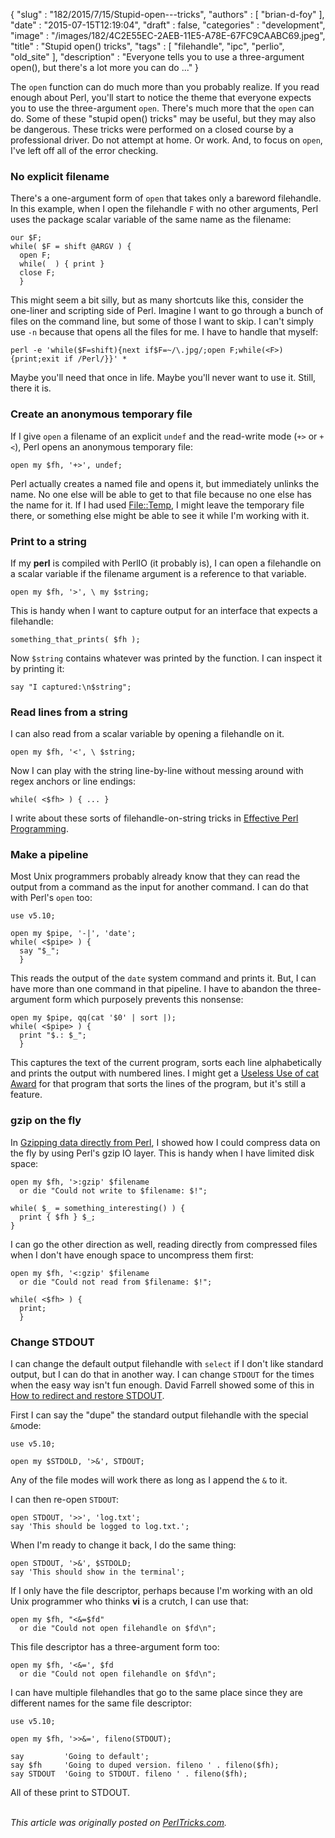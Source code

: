 {
   "slug" : "182/2015/7/15/Stupid-open---tricks",
   "authors" : [
      "brian-d-foy"
   ],
   "date" : "2015-07-15T12:19:04",
   "draft" : false,
   "categories" : "development",
   "image" : "/images/182/4C2E55EC-2AEB-11E5-A78E-67FC9CAABC69.jpeg",
   "title" : "Stupid open() tricks",
   "tags" : [
      "filehandle",
      "ipc",
      "perlio",
      "old_site"
   ],
   "description" : "Everyone tells you to use a three-argument open(), but there's a lot more you can do ..."
}


The `open` function can do much more than you probably realize. If you read enough about Perl, you'll start to notice the theme that everyone expects you to use the three-argument `open`. There's much more that the `open` can do. Some of these "stupid open() tricks" may be useful, but they may also be dangerous. These tricks were performed on a closed course by a professional driver. Do not attempt at home. Or work. And, to focus on `open`, I've left off all of the error checking.

### No explicit filename

There's a one-argument form of `open` that takes only a bareword filehandle. In this example, when I open the filehandle `F` with no other arguments, Perl uses the package scalar variable of the same name as the filename:

``` prettyprint
our $F;
while( $F = shift @ARGV ) {
  open F;
  while(  ) { print }
  close F;
  }
```

This might seem a bit silly, but as many shortcuts like this, consider the one-liner and scripting side of Perl. Imagine I want to go through a bunch of files on the command line, but some of those I want to skip. I can't simply use `-n` because that opens all the files for me. I have to handle that myself:

``` prettyprint
perl -e 'while($F=shift){next if$F=~/\.jpg/;open F;while(<F>){print;exit if /Perl/}}' *
```

Maybe you'll need that once in life. Maybe you'll never want to use it. Still, there it is.

### Create an anonymous temporary file

If I give `open` a filename of an explicit `undef` and the read-write mode (`+>` or `+<`), Perl opens an anonymous temporary file:

``` prettyprint
open my $fh, '+>', undef;
```

Perl actually creates a named file and opens it, but immediately unlinks the name. No one else will be able to get to that file because no one else has the name for it. If I had used [File::Temp](https://metacpan.org/pod/File::Temp), I might leave the temporary file there, or something else might be able to see it while I'm working with it.

### Print to a string

If my **perl** is compiled with PerlIO (it probably is), I can open a filehandle on a scalar variable if the filename argument is a reference to that variable.

``` prettyprint
open my $fh, '>', \ my $string;
```

This is handy when I want to capture output for an interface that expects a filehandle:

``` prettyprint
something_that_prints( $fh );
```

Now `$string` contains whatever was printed by the function. I can inspect it by printing it:

``` prettyprint
say "I captured:\n$string";
```

### Read lines from a string

I can also read from a scalar variable by opening a filehandle on it.

``` prettyprint
open my $fh, '<', \ $string;
```

Now I can play with the string line-by-line without messing around with regex anchors or line endings:

``` prettyprint
while( <$fh> ) { ... }
```

I write about these sorts of filehandle-on-string tricks in [Effective Perl Programming](http://www.effectiveperlprogramming.com).

### Make a pipeline

Most Unix programmers probably already know that they can read the output from a command as the input for another command. I can do that with Perl's `open` too:

``` prettyprint
use v5.10;

open my $pipe, '-|', 'date';
while( <$pipe> ) {
  say "$_";
  }
```

This reads the output of the `date` system command and prints it. But, I can have more than one command in that pipeline. I have to abandon the three-argument form which purposely prevents this nonsense:

``` prettyprint
open my $pipe, qq(cat '$0' | sort |);
while( <$pipe> ) {
  print "$.: $_";
  }
```

This captures the text of the current program, sorts each line alphabetically and prints the output with numbered lines. I might get a [Useless Use of cat Award](http://www.smallo.ruhr.de/award.html) for that program that sorts the lines of the program, but it's still a feature.

### gzip on the fly

In [Gzipping data directly from Perl](http://perltricks.com/article/162/2015/3/27/Gzipping-data-directly-from-Perl), I showed how I could compress data on the fly by using Perl's gzip IO layer. This is handy when I have limited disk space:

``` prettyprint
open my $fh, '>:gzip' $filename 
  or die "Could not write to $filename: $!";

while( $_ = something_interesting() ) {
  print { $fh } $_;
}
```

I can go the other direction as well, reading directly from compressed files when I don't have enough space to uncompress them first:

``` prettyprint
open my $fh, '<:gzip' $filename 
  or die "Could not read from $filename: $!";

while( <$fh> ) {
  print;
  }
```

### Change STDOUT

I can change the default output filehandle with `select` if I don't like standard output, but I can do that in another way. I can change `STDOUT` for the times when the easy way isn't fun enough. David Farrell showed some of this in [How to redirect and restore STDOUT](http://perltricks.com/article/45/2013/10/27/How-to-redirect-and-restore-STDOUT).

First I can say the "dupe" the standard output filehandle with the special `&`mode:

``` prettyprint
use v5.10;

open my $STDOLD, '>&', STDOUT;
```

Any of the file modes will work there as long as I append the `&` to it.

I can then re-open `STDOUT`:

``` prettyprint
open STDOUT, '>>', 'log.txt';
say 'This should be logged to log.txt.';
```

When I'm ready to change it back, I do the same thing:

``` prettyprint
open STDOUT, '>&', $STDOLD;
say 'This should show in the terminal';
```

If I only have the file descriptor, perhaps because I'm working with an old Unix programmer who thinks **vi** is a crutch, I can use that:

``` prettyprint
open my $fh, "<&=$fd" 
  or die "Could not open filehandle on $fd\n";
```

This file descriptor has a three-argument form too:

``` prettyprint
open my $fh, '<&=', $fd
  or die "Could not open filehandle on $fd\n";
```

I can have multiple filehandles that go to the same place since they are different names for the same file descriptor:

``` prettyprint
use v5.10;

open my $fh, '>>&=', fileno(STDOUT);

say         'Going to default';
say $fh     'Going to duped version. fileno ' . fileno($fh);
say STDOUT  'Going to STDOUT. fileno ' . fileno($fh);
```

All of these print to STDOUT.

\
*This article was originally posted on [PerlTricks.com](http://perltricks.com).*
